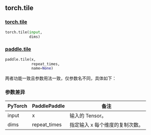 ## torch.tile
### [torch.tile](https://pytorch.org/docs/stable/generated/torch.tile.html?highlight=tile#torch.tile)

```python
torch.tile(input,
           dims)
```

### [paddle.tile](https://www.paddlepaddle.org.cn/documentation/docs/zh/api/paddle/tile_cn.html#tile)

```python
paddle.tile(x,
            repeat_times,
            name=None)
```

两者功能一致且参数用法一致，仅参数名不同，具体如下：
### 参数差异
| PyTorch       | PaddlePaddle | 备注                                                   |
| ------------- | ------------ | ------------------------------------------------------ |
| input         | x            | 输入的 Tensor。                   |
| dims          | repeat_times | 指定输入 x 每个维度的复制次数。 |
